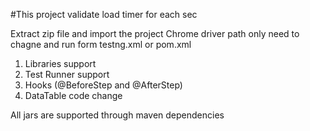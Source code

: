 
#This project validate load timer for each sec


Extract zip file and import the project
Chrome driver path only need to chagne and run form testng.xml or pom.xml



1. Libraries support
2. Test Runner support
3. Hooks (@BeforeStep and @AfterStep)
4. DataTable code change

All jars are supported through maven dependencies

